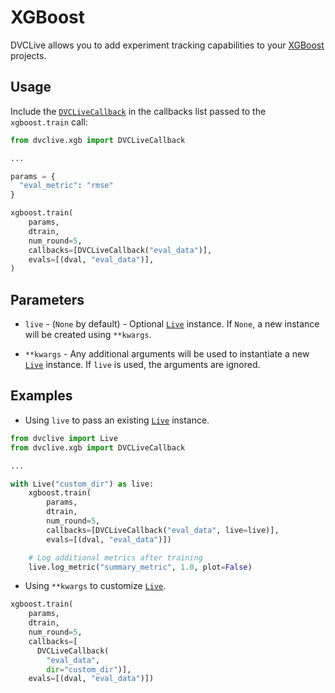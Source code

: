 # XGBoost

DVCLive allows you to add experiment tracking capabilities to your
[XGBoost](https://xgboost.ai/) projects.

## Usage

Include the
[`DVCLiveCallback`](https://github.com/iterative/dvclive/blob/main/src/dvclive/xgb.py)
in the callbacks list passed to the `xgboost.train` call:

```python
from dvclive.xgb import DVCLiveCallback

...

params = {
  "eval_metric": "rmse"
}

xgboost.train(
    params,
    dtrain,
    num_round=5,
    callbacks=[DVCLiveCallback("eval_data")],
    evals=[(dval, "eval_data")],
)
```

## Parameters

- `live` - (`None` by default) - Optional [`Live`] instance. If `None`, a new
  instance will be created using `**kwargs`.

- `**kwargs` - Any additional arguments will be used to instantiate a new
  [`Live`] instance. If `live` is used, the arguments are ignored.

## Examples

- Using `live` to pass an existing [`Live`] instance.

```python
from dvclive import Live
from dvclive.xgb import DVCLiveCallback

...

with Live("custom_dir") as live:
    xgboost.train(
        params,
        dtrain,
        num_round=5,
        callbacks=[DVCLiveCallback("eval_data", live=live)],
        evals=[(dval, "eval_data")])

    # Log additional metrics after training
    live.log_metric("summary_metric", 1.0, plot=False)
```

- Using `**kwargs` to customize [`Live`].

```python
xgboost.train(
    params,
    dtrain,
    num_round=5,
    callbacks=[
      DVCLiveCallback(
        "eval_data",
        dir="custom_dir")],
    evals=[(dval, "eval_data")])
```

[`live`]: /doc/dvclive/live
